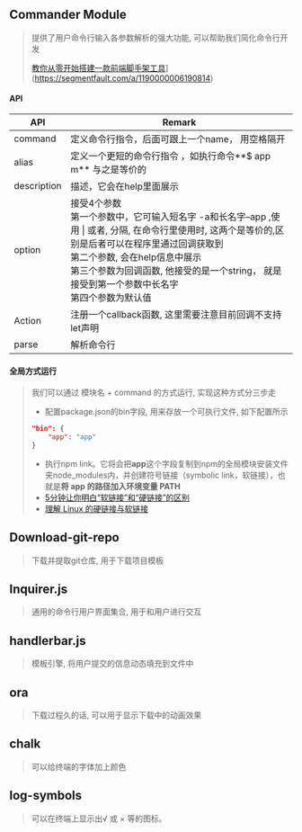 ## Commander Module

> 提供了用户命令行输入各参数解析的强大功能, 可以帮助我们简化命令行开发
>
> [教你从零开始搭建一款前端脚手架工具](https://segmentfault.com/a/1190000006190814)](https://segmentfault.com/a/1190000006190814)

#### API

| API         | Remark                                                       |
| ----------- | ------------------------------------------------------------ |
| command     | 定义命令行指令，后面可跟上一个name， 用空格隔开              |
| alias       | 定义一个更短的命令行指令 ，如执行命令**$ app m** 与之是等价的 |
| description | 描述，它会在help里面展示                                     |
| option      | 接受4个参数<br>第一个参数中，它可输入短名字 -a和长名字–app ,使用 \| 或者, 分隔, 在命令行里使用时, 这两个是等价的,区别是后者可以在程序里通过回调获取到<br />第二个参数, 会在help信息中展示<br />第三个参数为回调函数, 他接受的是一个string， 就是接受到第一个参数中长名字<br />第四个参数为默认值 |
| Action      | 注册一个callback函数, 这里需要注意目前回调不支持let声明      |
| parse       | 解析命令行                                                   |

#### 全局方式运行

> 我们可以通过 模块名  + command 的方式运行, 实现这种方式分三步走
>
> - 配置package.json的bin字段, 用来存放一个可执行文件, 如下配置所示
>
> ```json
> "bin": {
>     "app": "app"
> }
> ```
>
> - 执行npm link。它将会把**app**这个字段复制到npm的全局模块安装文件夹node_modules内，并创建符号链接（symbolic link，软链接），也就是**将 app 的路径加入环境变量 PATH**
> - [5分钟让你明白“软链接”和“硬链接”的区别](https://www.jianshu.com/p/dde6a01c4094)
> - [理解 Linux 的硬链接与软链接](https://www.ibm.com/developerworks/cn/linux/l-cn-hardandsymb-links/index.html)

## Download-git-repo

> 下载并提取git仓库, 用于下载项目模板



## Inquirer.js

> 通用的命令行用户界面集合, 用于和用户进行交互



## handlerbar.js

> 模板引擎, 将用户提交的信息动态填充到文件中



## ora

> 下载过程久的话, 可以用于显示下载中的动画效果



## chalk

> 可以给终端的字体加上颜色



## log-symbols

> 可以在终端上显示出√ 或 × 等的图标。